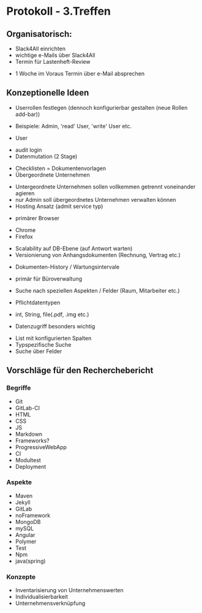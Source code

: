 # Protokoll - 3.Treffen
## Organisatorisch:
- Slack4All einrichten
- wichtige e-Mails über Slack4All
- Termin für Lastenheft-Review
 * 1 Woche im Voraus Termin über e-Mail absprechen

## Konzeptionelle Ideen
- Userrollen festlegen (dennoch konfigurierbar gestalten (neue Rollen add-bar))
 * Beispiele: Admin, 'read' User, 'write' User etc.
- User
 * audit login
 * Datenmutation (2 Stage)
- Checklisten = Dokumentenvorlagen
- Übergeordnete Unternehmen
 * Untergeordnete Unternehmen sollen vollkemmen getrennt voneinander agieren
 * nur Admin soll übergeordnetes Unternehmen verwalten können
 * Hosting Ansatz (admit service typ)
- primärer Browser
 * Chrome
 * Firefox
- Scalability auf DB-Ebene (auf Antwort warten)
- Versionierung von Anhangsdokumenten (Rechnung, Vertrag etc.)
 * Dokumenten-History / Wartungsintervale
- primär für Büroverwaltung
 * Suche nach speziellen Aspekten / Felder (Raum, Mitarbeiter etc.)
- Pflichtdatentypen
 * int, String, file(.pdf, .img etc.)
- Datenzugriff besonders wichtig
 * List mit konfigurierten Spalten
 * Typspezifische Suche
 * Suche über Felder

## Vorschläge für den Recherchebericht
### Begriffe
- Git
- GitLab-CI
- HTML
- CSS
- JS
- Markdown
- Frameworks?
- ProgressiveWebApp
- CI
- Modultest
- Deployment

### Aspekte
- Maven
- Jekyll
- GitLab
- noFramework
- MongoDB
- mySQL
- Angular
- Polymer
- Test
- Npm
- java(spring)

### Konzepte
- Inventarisierung von Unternehmenswerten
- Individualisierbarkeit
- Unternehmensverknüpfung

